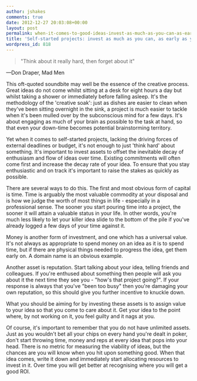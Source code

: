 ```yaml
---
author: jshakes
comments: true
date: 2012-12-27 20:03:08+00:00
layout: post
permalink: when-it-comes-to-good-ideas-invest-as-much-as-you-can-as-early-as-you-can
title: 'Self-started projects: invest as much as you can, as early as you can'
wordpress_id: 818
---
```


> "Think about it really hard, then forget about it"


—Don Draper, Mad Men

This oft-quoted soundbite may well be the essence of the creative process. Great ideas do not come whilst sitting at a desk for eight hours a day but whilst taking a shower or immediately before falling asleep. It's the methodology of the 'creative soak': just as dishes are easier to clean when they've been sitting overnight in the sink, a project is much easier to tackle when it's been mulled over by the subconscious mind for a few days. It's about engaging as much of your brain as possible to the task at hand, so that even your down-time becomes potential brainstorming territory.

Yet when it comes to self-started projects, lacking the driving forces of external deadlines or budget, it's not enough to just 'think hard' about something. It's important to invest assets to offset the inevitable decay of enthusiasm and flow of ideas over time. Existing commitments will often come first and increase the decay rate of your idea. To ensure that you stay enthusiastic and on track it's important to raise the stakes as quickly as possible.

There are several ways to do this. The first and most obvious form of capital is time. Time is arguably the most valuable commodity at your disposal and is how we judge the worth of most things in life - especially in a professional sense. The sooner you start pouring time into a project, the sooner it will attain a valuable status in your life. In other words, you're much less likely to let your killer idea slide to the bottom of the pile if you've already logged a few days of your time against it.

Money is another form of investment, and one which has a universal value. It's not always as appropriate to spend money on an idea as it is to spend time, but if there are physical things needed to progress the idea, get them early on. A domain name is an obvious example.

Another asset is reputation. Start talking about your idea, telling friends and colleagues. If you're enthused about something then people will ask you about it the next time they see you - "how's that project going?". If your response is always that you've "been too busy" then you're damaging your own reputation, so this should give you further incentive to knuckle down.

What you should be aiming for by investing these assets is to assign value to your idea so that you come to care about it. Get your idea to the point where, by not working on it, you feel guilty and it nags at you.

Of course, it's important to remember that you do not have unlimited assets. Just as you wouldn't bet all your chips on every hand you're dealt in poker, don't start throwing time, money and reps at every idea that pops into your head. There is no metric for measuring the viability of ideas, but the chances are you will know when you hit upon something good. When that idea comes, write it down and immediately start allocating resources to invest in it. Over time you will get better at recognising where you will get a good ROI.
